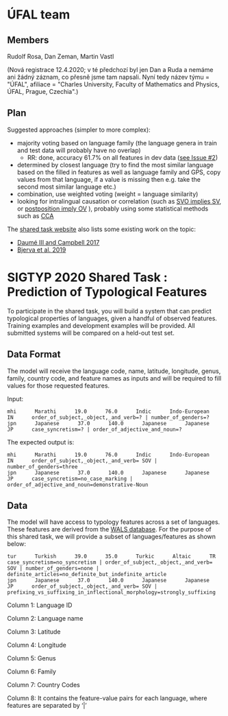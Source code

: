 # ÚFAL team

## Members

Rudolf Rosa, Dan Zeman, Martin Vastl

(Nová registrace 12.4.2020; v té předchozí byl jen Dan a Ruda a nemáme ani žádný záznam, co přesně jsme tam napsali.
Nyní tedy název týmu = "ÚFAL", afiliace = "Charles University, Faculty of Mathematics and Physics, ÚFAL, Prague, Czechia".)

## Plan

Suggested approaches (simpler to more complex):

* majority voting based on language family (the language genera in train and
test data will probably have no overlap)
  * RR: done, accuracy 61.7% on all features in dev data ([see Issue #2](https://github.com/ufal/ST2020/issues/2))
* determined by closest language (try to find the most similar language based
  on the filled in features as well as language family and GPS, copy values
  from that language, if a value is missing then e.g. take the second most
  similar language etc.)
* combination, use weighted voting (weight = language similarity)
* looking for intralingual causation or correlation (such as
    [SVO implies SV](https://wals.info/combinations/82A_81A#2/17.9/153.0), or
  [postposition imply OV](https://wals.info/feature/95A#2/14.9/152.8) ),
  probably using some statistical methods such as
  [CCA](https://en.wikipedia.org/wiki/Canonical_correlation)

The [shared task website](https://sigtyp.github.io/st2020.html) also lists some existing work on the topic:
* [Daumé III and Campbell 2017](https://arxiv.org/abs/0907.0785)
* [Bjerva et al. 2019](https://arxiv.org/abs/1903.10950)

# SIGTYP 2020 Shared Task : Prediction of Typological Features

To participate in the shared task, you will build a system that can predict typological properties of languages, given a handful of observed features. Training examples and development examples will be provided. All submitted systems will be compared on a held-out test set.

## Data Format

The model will receive the language code, name, latitude, longitude, genus, family, country code, and feature names as inputs and will be required to fill values for those requested features.

Input:
```
mhi      Marathi      19.0      76.0      Indic      Indo-European      IN      order_of_subject,_object,_and_verb=? | number_of_genders=?
jpn      Japanese      37.0      140.0      Japanese      Japanese      JP      case_syncretism=? | order_of_adjective_and_noun=?
```

The expected output is:
```
mhi      Marathi      19.0      76.0      Indic      Indo-European      IN      order_of_subject,_object,_and_verb= SOV | number_of_genders=three
jpn      Japanese      37.0      140.0      Japanese      Japanese      JP      case_syncretism=no_case_marking | order_of_adjective_and_noun=demonstrative-Noun
```
## Data

The model will have access to typology features across a set of languages. These features are derived from the [WALS database](https://wals.info/). For the purpose of this shared task, we will provide a subset of languages/features as shown below:
```
tur      Turkish      39.0      35.0      Turkic      Altaic      TR      case_syncretism=no_syncretism | order_of_subject,_object,_and_verb= SOV | number_of_genders=none | definite_articles=no_definite_but_indefinite_article
jpn      Japanese      37.0      140.0      Japanese      Japanese      JP      order_of_subject,_object,_and_verb= SOV | prefixing_vs_suffixing_in_inflectional_morphology=strongly_suffixing
```
Column 1: Language ID

Column 2: Language name

Column 3: Latitude

Column 4: Longitude

Column 5: Genus

Column 6: Family

Column 7: Country Codes

Column 8: It contains the feature-value pairs for each language, where features are separated by ‘|’
